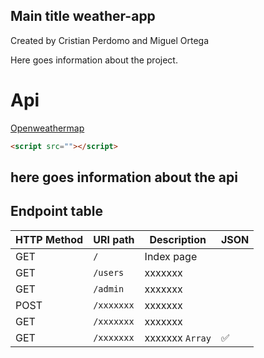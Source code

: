 ## Main title weather-app
Created by Cristian Perdomo and Miguel Ortega

Here goes information about the project.



# Api

[Openweathermap](https://openweathermap.org/current)

````html
<script src=""></script>
````

here goes information about the api
---



## Endpoint table

| HTTP Method 	| URI path      	| Description                                    	| JSON 	|
|-------------	|---------------	|------------------------------------------------	|---------	|
| GET         	| `/`             	| Index page          	| |
| GET         	| `/users` 	| xxxxxxx 	| |
| GET         	| `/admin` 	| xxxxxxx	| |
| POST         	| `/xxxxxxx` 	| xxxxxxx 	| |
| GET         	| `/xxxxxxx` 	| xxxxxxx 	| |
| GET         	| `/xxxxxxx` 	| xxxxxxx `Array` 	|  ✅|